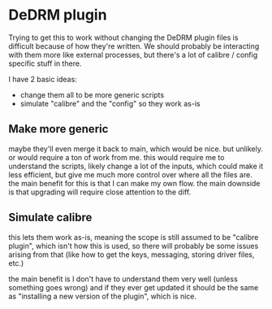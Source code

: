 
# DeDRM plugin
Trying to get this to work without changing the DeDRM plugin files is difficult because of how they're written. We should probably be interacting with them more like external processes, but there's a lot of calibre / config specific stuff in there.

I have 2 basic ideas:
- change them all to be more generic scripts
- simulate "calibre" and the "config" so they work as-is

## Make more generic
maybe they'll even merge it back to main, which would be nice. but unlikely. or would require a ton of work from me.
this would require me to understand the scripts, likely change a lot of the inputs, which could make it less efficient, but give me much more control over where all the files are.
the main benefit for this is that I can make my own flow.
the main downside is that upgrading will require close attention to the diff.

## Simulate calibre
this lets them work as-is, meaning the scope is still assumed to be "calibre plugin", which isn't how this is used, so there will probably be some issues arising from that (like how to get the keys, messaging, storing driver files, etc.)

the main benefit is I don't have to understand them very well (unless something goes wrong) and if they ever get updated it should be the same as "installing a new version of the plugin", which is nice.